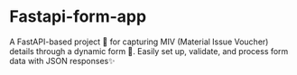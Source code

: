 # Fastapi-form-app
A FastAPI-based project 🚀 for capturing MIV (Material Issue Voucher) details through a dynamic form 📝. Easily set up, validate, and process form data with JSON responses✨

